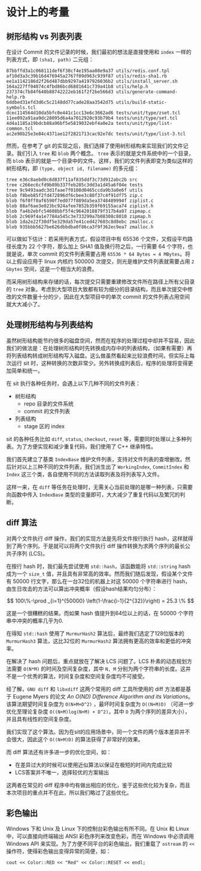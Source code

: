 # 设计上的考量

## 树形结构 vs 列表列表

在设计 Commit 的文件记录的时候，我们最初的想法是直接使用和 `index` 一样的列表方式，即 `(sha1, path)` 二元组：

    87bbffd3a1c068111def6f38cf4e195aa08e9a37 utils/redis.conf.tpl
    af10d3a3c39b16d476945a2767f09d963c939f87 utils/redis-sha1.rb
    ee1a1142186d2f26d487dbb9297a4197926036b2 utils/install_server.sh
    164a227ff04074c4fbd86bcd6881641c739a41b8 utils/help.h
    237374c7b84f640b88742222eb161f2f2be566d3 utils/generate-command-help.rb
    6ddbed31efd3d6c5c2148dd77cade28aa3542d75 utils/build-static-symbols.tcl
    dcec114564d10da5bfc0e441c1cc13e6c3662ad6 tests/unit/type/zset.tcl
    11ee092a91aa9dc28095d6a4a7012920c93b79b4 tests/unit/type/set.tcl
    4d4a1185a19bdcb88a96bf5e5819032ebf4a0e2a tests/unit/type/list-common.tcl
    ac2e98b25e3e84c4371ae12f2821713cac92e7dc tests/unit/type/list-3.tcl

然而，在参考了 git 的实现之后，我们选择了使用树形结构来实现我们的文件记录。我们引入 `tree` 和 `blob` 两个概念。 `tree` 表示的就是文件系统中的一个目录，而 `blob` 表示的就是一个目录中的文件。这样，我们的文件列表即变为类似这样的树形结构，即 `(type, object id, filename)` 的多元组：

    tree e36c8aebd0c8d837f11af835ddf3c73d912abc2b src
    tree c266ec6cfd9b89b337feb285c3dd3a1d45a6f04e tests
    tree 9c9493aadc3d1faae7f0108d0465ccda9b3a0e6f utils
    blob f8beb85f2fd472896df6cbee3c88f37c4f91df75 zip.c
    blob f6f0ff0af6590f7ed077f889da5ea3748489994f ziplist.c
    blob 88af6ae3e023bc924afee7852b359f69155aca74 ziplist.h
    blob fa4b2ebfc54608bbf5f4c9642018879f317b4a97 zipmap.c
    blob 2c969f4a1e7784a545c3e733299a7b08308c8010 zipmap.h
    blob 1da2e22f30df5e329da57e41ced427603c8d8ebc zmalloc.c
    blob 935bbb5627be626dbbdba0f86ca3f9f362ec9ea7 zmalloc.h

可以做如下估计：若采用列表方式，假设项目中有 65536 个文件，又假设平均路径长度为 22 个字符，那么加上 SHA1 值及换行符之后，一行需要 64 个字符，也就是说，单次 commit 的文件列表需要占用 `65536 * 64 Bytes = 4 MBytes`。将以上假设应用于 linux 内核约 500000 次提交，则光是维护文件列表就需要占用 `2 Gbytes` 空间，这是一个相当大的浪费。

而采用树形结构来存储的话，每次提交只需要重建修改文件所在路径上所有父目录的 `tree` 对象。考虑到大型项目大致都有较为细分的目录结构，而且单次提交中修改的文件数量十分的少，因此在大型项目中的单次 commit 的文件列表占用空间就大大减小了。

## 处理树形结构与列表结构

虽然树形结构能节约很多的磁盘空间，然而在程序的处理过程中却并不容易，因此我们的做法是：在处理树形结构时先转换成内存中的列表结构，（如果有需要）再将列表结构转成树形结构写入磁盘。这么做虽然看起来比较浪费时间，但实际上每次运行 sit 时，这种转换的次数非常少。另外转换成列表后，程序的处理将变得更加简单和统一。

在 sit 执行各种任务时，会遇上以下几种不同的文件列表：

- 树形结构
  - repo 目录的文件系统
  - commit 的文件列表
- 列表结构
  - stage 区的 index

sit 的各种任务比如 `diff`, `status`, `checkout`, `reset` 等，需要同时处理以上多种列表。为了方便实现和减少重复代码，我们使用了 C++ 继承特性。

我们首先建立了基类 `IndexBase` 维护文件列表，支持对文件列表的查增删改。然后针对以上三种不同的文件列表，我们派生出了 `WorkingIndex`, `CommitIndex` 和 `Index` 这三个类，各自使用不同的方法读取列表及将列表写入文件。

这样一来，在 `diff` 等任务在处理时，无需关心当前处理的是哪一种列表，只需要向函数中传入 `IndexBase` 类型的变量即可，大大减少了重复代码以及繁冗的判断。

## diff 算法

对两个文件执行 diff 操作，我们的实现方法是先将文件按行执行 hash，这样就得到了两个序列。于是就可以将两个文件执行 diff 操作转换为求两个序列的最长公共子序列 (LCS)。

在按行 hash 时，我们最先尝试使用 `std::hash`，该函数能将 `std::string` hash 成为一个 `size_t` 值，并且具有非常高的效率。然而我们随后发现，假设某个文件有 50000 行文字，那么在一台32位的机器上对这 50000 个字符串进行 hash，由生日攻击的方法可以算出冲突概率（假设hash结果均匀分布）：

$$
100\%-\prod _{i=1}^{50000} \left(1-\frac{i-1}{2^{32}}\right) = 25.3 \%
$$

这是一个很糟糕的结果。而如果 hash 值提升到64位以上的话，在 50000 个字符串中冲突的概率几乎为0.

在得知 `std::hash` 使用了 `MurmurHash2` 算法后，最终我们选定了128位版本的 `MurmurHash3` 算法，这比32位的 `MurmurHash2` 算法拥有更高的效率和更低的冲突率。

在解决了 hash 问题后，重点就放在了解决 LCS 问题了。LCS 朴素的动态规划方法需要 `O(N*M)` 的时间及空间复杂度，其中 `N, M` 分别为两个字符串的长度。这并不是一个优秀的算法，时间复杂度和空间复杂度均不可接受。

经了解，`GNU diff` 和 `libxdiff` 这两个常用的 diff 工具所使用的 diff 方法都是基于 Eugene Myers 的论文 *An O(ND) Difference Algorithm and its Variations*。该算法期望时间复杂度为 `O(N+M+D^2)` ，最坏时间复杂度为 `O((N+M)D)` （可进一步优化至理论复杂度 `O((N+M)log(N+M) + D^2)`，其中 `D` 为两个序列的差异大小），并且具有线性的空间复杂度。

我们实现了这个算法。因为在sit的应用场景中，同一个文件的两个版本差异并不会很大，因此这个 `O((N+M)D)` 的算法获得了非常好的效果。

而 diff 算法还有许多进一步的优化空间，如：

- 在差异过大的时候可以使用近似算法以保证在极短的时间内完成比较
- LCS答案并不唯一，选择较优的方案输出

这两者在常见的 diff 程序中均有做出相应的优化，鉴于这些优化较为复杂，而且本次项目的重点并不在此，所以我们略过了这些优化。

## 彩色输出

Windows 下和 Unix 及 Linux 下的控制台彩色输出有所不同。在 Unix 和 Linux 中，可以直接向终端输出 ANSI 彩色序列来改变色彩，而在 Windows 中必须调用 Windows API 来实现。为了方便不同平台的彩色输出，我们重载了 `ostream` 的 `<<` 操作符，使得彩色输出变得异常的简便，如：

    cout << Color::RED << "Red" << Color::RESET << endl;